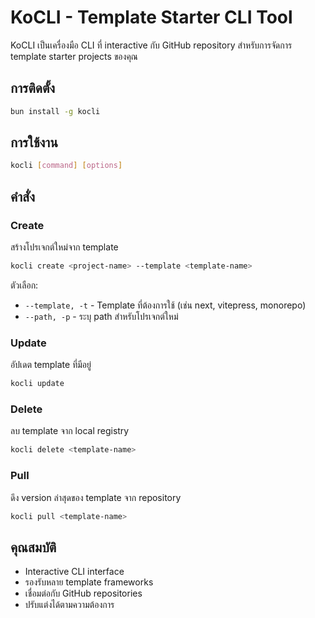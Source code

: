 # KoCLI - Template Starter CLI Tool

KoCLI เป็นเครื่องมือ CLI ที่ interactive กับ GitHub repository สำหรับการจัดการ template starter projects ของคุณ

## การติดตั้ง

```bash
bun install -g kocli
```

## การใช้งาน

```bash
kocli [command] [options]
```

## คำสั่ง

### Create

สร้างโปรเจกต์ใหม่จาก template

```bash
kocli create <project-name> --template <template-name>
```

ตัวเลือก:
- `--template, -t` - Template ที่ต้องการใช้ (เช่น next, vitepress, monorepo)
- `--path, -p` - ระบุ path สำหรับโปรเจกต์ใหม่

### Update

อัปเดต template ที่มีอยู่

```bash
kocli update
```

### Delete

ลบ template จาก local registry

```bash
kocli delete <template-name>
```

### Pull

ดึง version ล่าสุดของ template จาก repository

```bash
kocli pull <template-name>
```

## คุณสมบัติ

- Interactive CLI interface
- รองรับหลาย template frameworks
- เชื่อมต่อกับ GitHub repositories
- ปรับแต่งได้ตามความต้องการ
